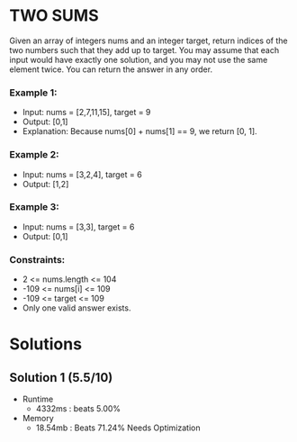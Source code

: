 # TWO SUMS
Given an array of integers nums and an integer target, return indices of the two numbers such that they add up to target.
You may assume that each input would have exactly one solution, and you may not use the same element twice.
You can return the answer in any order.

### Example 1:
- Input: nums = [2,7,11,15], target = 9
- Output: [0,1]
- Explanation: Because nums[0] + nums[1] == 9, we return [0, 1].

### Example 2:
- Input: nums = [3,2,4], target = 6
- Output: [1,2]

### Example 3:
- Input: nums = [3,3], target = 6
- Output: [0,1]

### Constraints:
- 2 <= nums.length <= 104
- -109 <= nums[i] <= 109
- -109 <= target <= 109
- Only one valid answer exists.


# Solutions

## Solution 1 (5.5/10)
- Runtime
  - 4332ms : beats 5.00%
- Memory
  - 18.54mb : Beats 71.24%
Needs Optimization
